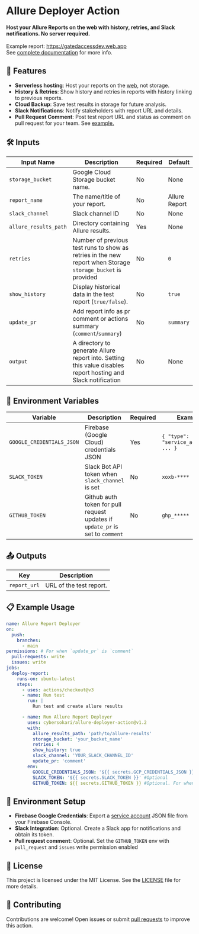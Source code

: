 # Allure Deployer Action
**Host your Allure Reports on the web with history, retries, and Slack notifications.
No server required.**
</br>
</br> Example report: https://gatedaccessdev.web.app
</br> See [complete documentation](https://github.com/cybersokari/allure-report-deployer) for more info.

## 🚀 Features
- **Serverless hosting**: Host your reports on the [web](https://firebase.google.com/docs/hosting), not storage. 
- **History & Retries**: Show history and retries in reports with history linking to previous reports.
- **Cloud Backup**: Save test results in storage for future analysis.
- **Slack Notifications**: Notify stakeholders with report URL and details.
- **Pull Request Comment**: Post test report URL and status as comment on pull request for your team. See [example.](https://github.com/cybersokari/allure-report-deployer/pull/6#issuecomment-2564403881)


## 🛠️ Inputs
| Input Name            | Description                                                                                                   | Required | Default       |
|-----------------------|---------------------------------------------------------------------------------------------------------------|----------|---------------|
| `storage_bucket`      | Google Cloud Storage bucket name.                                                                             | No       | None          |
| `report_name`         | The name/title of your report.                                                                                | No       | Allure Report |
| `slack_channel`       | Slack channel ID                                                                                              | No       | None          |
| `allure_results_path` | Directory containing Allure results.                                                                          | Yes      | None          |
| `retries`             | Number of previous test runs to show as retries in the new report when Storage `storage_bucket` is provided   | No       | `0`           |
| `show_history`        | Display historical data in the test report (`true/false`).                                                    | No       | `true`        |
| `update_pr`           | Add report info as pr comment or actions summary (`comment`/`summary`)                                        | No       | `summary`     |
| `output`              | A directory to generate Allure report into. Setting this value disables report hosting and Slack notification | No       | None          |

## 🔧 Environment Variables
| Variable                  | Description                                                                   | Required | Example                              |
|---------------------------|-------------------------------------------------------------------------------|----------|--------------------------------------|
| `GOOGLE_CREDENTIALS_JSON` | Firebase (Google Cloud) credentials JSON                                      | Yes      | `{ "type": "service_account", ... }` |
| `SLACK_TOKEN`             | Slack Bot API token when `slack_channel` is set                               | No       | `xoxb-****`                          |
| `GITHUB_TOKEN`            | Github auth token for pull request updates if `update_pr` is set to `comment` | No       | `ghp_*****`                          |

## 📤 Outputs
| Key          | Description             |
|--------------|-------------------------|
| `report_url` | URL of the test report. |

## 📋 Example Usage
```yaml
name: Allure Report Deployer
on:
  push:
    branches:
      - main
permissions: # For when `update_pr` is `comment`
  pull-requests: write
  issues: write
jobs:
  deploy-report:
    runs-on: ubuntu-latest
    steps:
      - uses: actions/checkout@v3
      - name: Run test
        run: |
          Run test and create allure results

      - name: Run Allure Report Deployer
        uses: cybersokari/allure-deployer-action@v1.2
        with:
          allure_results_path: 'path/to/allure-results'
          storage_bucket: 'your_bucket_name'
          retries: 4
          show_history: true
          slack_channel: 'YOUR_SLACK_CHANNEL_ID'
          update_pr: 'comment'
        env:
          GOOGLE_CREDENTIALS_JSON: '${{ secrets.GCP_CREDENTIALS_JSON }}'
          SLACK_TOKEN: '${{ secrets.SLACK_TOKEN }}' #Optional
          GITHUB_TOKEN: ${{ secrets.GITHUB_TOKEN }} #Optional. For when `update_pr` is `comment`
```


## 🔧 Environment Setup

- **Firebase Google Credentials**: Export a [service account](https://firebase.google.com/docs/admin/setup#initialize_the_sdk_in_non-google_environments) JSON file from your Firebase Console.
- **Slack Integration**: Optional. Create a Slack app for notifications and obtain its token.
- **Pull request comment**: Optional. Set the `GITHUB_TOKEN` env with `pull_request` and `issues` write permission enabled 


## 📜 License
This project is licensed under the MIT License. See the [LICENSE](https://opensource.org/license/mit) file for more details.

## 🤝 Contributing
Contributions are welcome! Open issues or submit [pull requests](https://github.com/cybersokari/allure-report-deployer) to improve this action.
